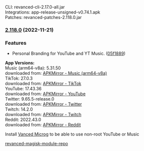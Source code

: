 CLI: revanced-cli-2.17.0-all.jar  
Integrations: app-release-unsigned-v0.74.1.apk  
Patches: revanced-patches-2.118.0.jar  

### [2.118.0](https://github.com/E85Addict/revanced-patches/compare/v2.117.0...v2.118.0) (2022-11-21)
### Features
* Personal Branding for YouTube and YT Music. ([05f1889](https://github.com/E85Addict/revanced-patches/commit/05f1889a80c2206a512d188fcc158352d105e1c7))

  
**App Versions:**  
Music (arm64-v8a): 5.31.50  
downloaded from: [APKMirror - Music (arm64-v8a)](https://www.apkmirror.com/apk/google-inc/youtube-music/youtube-music-5-31-50-release/youtube-music-5-31-50-2-android-apk-download/)  
TikTok: 27.0.3  
downloaded from: [APKMirror - TikTok](https://www.apkmirror.com/apk/tiktok-pte-ltd/tik-tok-including-musical-ly/tik-tok-including-musical-ly-27-0-3-release/tiktok-27-0-3-3-android-apk-download/)  
YouTube: 17.43.36  
downloaded from: [APKMirror - YouTube](https://www.apkmirror.com/apk/google-inc/youtube/youtube-17-43-36-release/youtube-17-43-36-2-android-apk-download/)  
Twitter: 9.65.5-release.0  
downloaded from: [APKMirror - Twitter](https://www.apkmirror.com/apk/twitter-inc/twitter/twitter-9-65-5-release-0-release/twitter-9-65-5-release-0-android-apk-download/)  
Twitch: 14.2.0  
downloaded from: [APKMirror - Twitch](https://www.apkmirror.com/apk/twitch-interactive-inc/twitch/twitch-14-2-0-release/twitch-live-game-streaming-14-2-0-android-apk-download/)  
Reddit: 2022.43.0  
downloaded from: [APKMirror - Reddit](https://www.apkmirror.com/apk/redditinc/reddit/reddit-2022-43-0-release/reddit-2022-43-0-2-android-apk-download/)  

Install [Vanced Microg](https://github.com/inotia00/VancedMicroG/releases) to be able to use non-root YouTube or Music  

[revanced-magisk-module-repo](https://github.com/E85Addict/revanced-magisk-module)  
